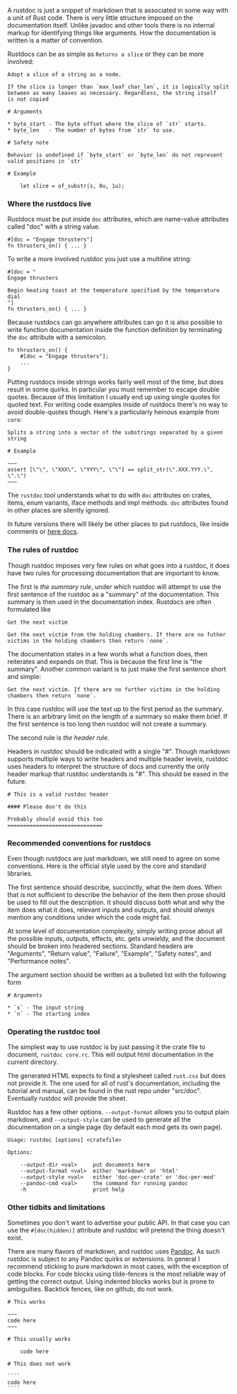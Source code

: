 A rustdoc is just a snippet of markdown that is associated in some way
with a unit of Rust code. There is very little structure imposed on the
documentation itself. Unlike javadoc and other tools there is no internal
markup for identifying things like arguments. How the documentation is
written is a matter of convention.

Rustdocs can be as simple as `Returns a slice` or they can be more involved:

    Adopt a slice of a string as a node.

    If the slice is longer than `max_leaf_char_len`, it is logically split
    between as many leaves as necessary. Regardless, the string itself
    is not copied

    # Arguments

    * byte_start - The byte offset where the slice of `str` starts.
    * byte_len   - The number of bytes from `str` to use.

    # Safety note

    Behavior is undefined if `byte_start` or `byte_len` do not represent
    valid positions in `str`

    # Example

        let slice = of_substr(s, 0u, 1u);

### Where the rustdocs live

Rustdocs must be put inside `doc` attributes, which are name-value
attributes called "doc" with a string value.

    #[doc = "Engage thrusters"]
    fn thrusters_on() { ... }

To write a more involved rustdoc you just use a multiline string:

    #[doc = "
    Engage thrusters

    Begin heating toast at the temperature specified by the temperature dial
    "]
    fn thrusters_on() { ... }

Because rustdocs can go anywhere attributes can go it is also possible
to write function documentation inside the function definition by
terminating the `doc` attribute with a semicolon.

    fn thrusters_on() {
        #[doc = "Engage thrusters"];
        ...
    }

Putting rustdocs inside strings works fairly well most of the time,
but does result in some quirks. In particular you must remember to
escape double quotes. Because of this limitation I usually end up
using single quotes for quoted text. For writing code examples inside
of rustdocs there's no way to avoid double-quotes though. Here's a
particularly heinous example from `core`:

    Splits a string into a vector of the substrings separated by a given string

    # Example

    ~~~
    assert [\"\", \"XXX\", \"YYY\", \"\"] == split_str(\".XXX.YYY.\", \".\")
    ~~~

The `rustdoc` tool understands what to do with `doc` attributes on crates,
items, enum variants, iface methods and impl methods. `doc` attributes found
in other places are silently ignored.

In future versions there will likely be other places to put rustdocs, like
inside comments or [here docs][1].

[1]: https://en.wikipedia.org/wiki/Here_document

### The rules of rustdoc

Though rustdoc imposes very few rules on what goes into a rustdoc, it does
have two rules for processing documentation that are important to know.

The first is _the summary rule_, under which rustdoc will attempt to use the
first sentence of the rustdoc as a "summary" of the documentation. This
summary is then used in the documentation index. Rustdocs are often formulated
like

    Get the next victim

    Get the next victim from the holding chambers. If there are no futher
    victims in the holding chambers then return `none`.

The documentation states in a few words what a function does, then reiterates
and expands on that. This is because the first line is "the summary". Another
common variant is to just make the first sentence short and simple:

    Get the next victim. If there are no further victims in the holding
    chambers then return `none`.

In this case rustdoc will use the text up to the first period as the summary.
There is an arbitrary limit on the length of a summary so make them brief. If
the first sentence is too long then rustdoc will not create a summary.

The second rule is _the header rule_.

Headers in rustdoc should be indicated with a single "#". Though markdown
supports multiple ways to write headers and multiple header levels, rustdoc
uses headers to interpret the structure of docs and currently the only
header markup that rustdoc understands is "#". This should be eased in
the future.

    # This is a valid rustdoc header

    #### Please don't do this

    Probably should avoid this too
    ==============================

### Recommended conventions for rustdocs

Even though rustdocs are just markdown, we still need to agree on some
conventions. Here is the official style used by the core and standard libraries.

The first sentence should describe, succinctly, what the item does. When
that is not sufficient to describe the behavior of the item then prose should
be used to fill out the description. It should discuss both what and why
the item does what it does, relevant inputs and outputs, and should _always_
mention any conditions under which the code might fail.

At some level of documentation complexity, simply writing prose about all
the possible inputs, outputs, effects, etc. gets unwieldy, and the document
should be broken into headered sections. Standard headers are "Arguments",
"Return value", "Failure", "Example", "Safety notes", and "Performance notes".

The argument section should be written as a bulleted list with the following form

    # Arguments

    * `s` - The input string
    * `n` - The starting index

### Operating the rustdoc tool

The simplest way to use rustdoc is by just passing it the crate file
to document, `rustdoc core.rc`. This will output html documentation
in the current directory.

The generated HTML expects to find a stylesheet called `rust.css` but
does not provide it. The one used for all of rust's documentation,
including the tutorial and manual, can be found in the rust repo under
"src/doc".  Eventually rustdoc will provide the sheet.

Rustdoc has a few other options. `--output-format` allows you to output
plain markdown, and `--output-style` can be used to generate all the
documentation on a single page (by default each mod gets its own page).

    Usage: rustdoc [options] <cratefile>

    Options:

        --output-dir <val>     put documents here
        --output-format <val>  either 'markdown' or 'html'
        --output-style <val>   either 'doc-per-crate' or 'doc-per-mod'
        --pandoc-cmd <val>     the command for running pandoc
        -h                     print help

### Other tidbits and limitations

Sometimes you don't want to advertise your public API. In that case you can
use the `#[doc(hidden)]` attribute and rustdoc will pretend the thing
doesn't exist.

There are many flavors of markdown, and rustdoc uses [Pandoc][1]. As such rustdoc
is subject to any Pandoc quirks or extensions. In general I recommend sticking
to pure markdown in most cases, with the exception of code blocks. For code
blocks using tilde-fences is the most reliable way of getting the correct
output. Using indented blocks works but is prone to ambiguities. Backtick
fences, like on github, do not work.

    # This works

    ~~~
    code here
    ~~~

    # This usually works

        code here

    # This does not work

    ````
    code here
    ````

[1]:http://johnmacfarlane.net/pandoc/

